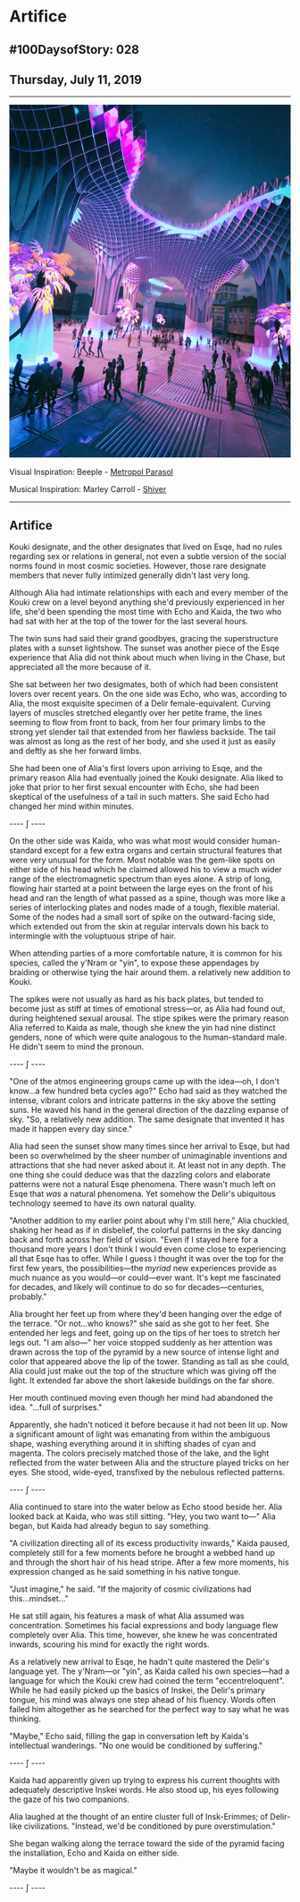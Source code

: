 # Artifice

## #100DaysofStory: 028

## Thursday, July 11, 2019

---

![Artifice Visual Inspiration: Metropol Parasol by Beeple](artifice.jpg)

Visual Inspiration: Beeple - [Metropol Parasol](https://beeple.tumblr.com/)

Musical Inspiration: Marley Carroll - [Shiver](https://open.spotify.com/track/7byvvFWcBJ1MHdMyG9694r)

---

## Artifice

Kouki designate, and the other designates that lived on Esqe, had no rules regarding sex or relations in general, not even a subtle version of the social norms found in most cosmic societies. However, those rare designate members that never fully intimized generally didn't last very long.

Although Alia had intimate relationships with each and every member of the Kouki crew on a level beyond anything she'd previously experienced in her life, she'd been spending the most time with Echo and Kaida, the two who had sat with her at the top of the tower for the last several hours.

The twin suns had said their grand goodbyes, gracing the superstructure plates with a sunset lightshow. The sunset was another piece of the Esqe experience that Alia did not think about much when living in the Chase, but appreciated all the more because of it.

She sat between her two desigmates, both of which had been consistent lovers over recent years. On the one side was Echo, who was, according to Alia, the most exquisite specimen of a Delir female-equivalent. Curving layers of muscles stretched elegantly over her petite frame, the lines seeming to flow from front to back, from her four primary limbs to the strong yet slender tail that extended from her flawless backside. The tail was almost as long as the rest of her body, and she used it just as easily and deftly as she her forward limbs.

She had been one of Alia's first lovers upon arriving to Esqe, and the primary reason Alia had eventually joined the Kouki designate. Alia liked to joke that prior to her first sexual encounter with Echo, she had been skeptical of the usefulness of a tail in such matters. She said Echo had changed her mind within minutes.

---- ∫ ----

On the other side was Kaida, who was what most would consider human-standard except for a few extra organs and certain structural features that were very unusual for the form. Most notable was the gem-like spots on either side of his head which he claimed allowed his to view a much wider range of the electromagnetic spectrum than eyes alone. A strip of long, flowing hair started at a point between the large eyes on the front of his head and ran the length of what passed as a spine, though was more like a series of interlocking plates and nodes made of a tough, flexible material. Some of the nodes had a small sort of spike on the outward-facing side, which extended out from the skin at regular intervals down his back to intermingle with the voluptuous stripe of hair.

When attending parties of a more comfortable nature, it is common for his species, called the y'Nram or "yin", to expose these appendages by braiding or otherwise tying the hair around them. a relatively new addition to Kouki.  

The spikes were not usually as hard as his back plates, but tended to become just as stiff at times of emotional stress—or, as Alia had found out, during heightened sexual arousal. The stipe spikes were the primary reason Alia referred to Kaida as male, though she knew the yin had nine distinct genders, none of which were quite analogous to the human-standard male. He didn't seem to mind the pronoun.

---- ∫ ----

"One of the atmos engineering groups came up with the idea—oh, I don't know...a few hundred beta cycles ago?" Echo had said as they watched the intense, vibrant colors and intricate patterns in the sky above the setting suns. He waved his hand in the general direction of the dazzling expanse of sky. "So, a relatively new addition. The same designate that invented it has made it happen every day since."

Alia had seen the sunset show many times since her arrival to Esqe, but had been so overwhelmed by the sheer number of unimaginable inventions and attractions that she had never asked about it. At least not in any depth. The one thing she could deduce was that the dazzling colors and elaborate patterns were not a natural Esqe phenomena. There wasn't much left on Esqe that _was_ a natural phenomena. Yet somehow the Delir's ubiquitous technology seemed to have its own natural quality.

"Another addition to my earlier point about why I'm still here," Alia chuckled, shaking her head as if in disbelief, the colorful patterns in the sky dancing back and forth across her field of vision. "Even if I stayed here for a thousand more years I don't think I would even come close to experiencing all that Esqe has to offer. While I guess I thought it was over the top for the first few years, the possibilities—the _myriad_ new experiences provide as much nuance as you would—or could—ever want. It's kept me fascinated for decades, and likely will continue to do so for decades—centuries, probably."

Alia brought her feet up from where they'd been hanging over the edge of the terrace. "Or not...who knows?" she said as she got to her feet. She entended her legs and feet, going up on the tips of her toes to stretch her legs out. "I am also—" her voice stopped suddenly as her attention was drawn across the top of the pyramid by a new source of intense light and color that appeared above the lip of the tower. Standing as tall as she could, Alia could just make out the top of the structure which was giving off the light. It extended far above the short lakeside buildings on the far shore.

Her mouth continued moving even though her mind had abandoned the idea. "...full of surprises." 

Apparently, she hadn't noticed it before because it had not been lit up. Now a significant amount of light was emanating from within the ambiguous shape, washing everything around it in shifting shades of cyan and magenta. The colors precisely matched those of the lake, and the light reflected from the water between Alia and the structure played tricks on her eyes. She stood, wide-eyed, transfixed by the nebulous reflected patterns.

---- ∫ ----

Alia continued to stare into the water below as Echo stood beside her. Alia looked back at Kaida, who was still sitting. "Hey, you two want to—" Alia began, but Kaida had already begun to say something.

"A civilization directing all of its excess productivity inwards," Kaida paused, completely still for a few moments before he brought a webbed hand up and through the short hair of his head stripe. After a few more moments, his expression changed as he said something in his native tongue.

"Just imagine," he said. "If the majority of cosmic civilizations had this...mindset..."

He sat still again, his features a mask of what Alia assumed was concentration. Sometimes his facial expressions and body language flew completely over Alia. This time, however, she knew he was concentrated inwards, scouring his mind for exactly the right words.

As a relatively new arrival to Esqe, he hadn't quite mastered the Delir's language yet. The y'Nram—or "yin", as Kaida called his own species—had a language for which the Kouki crew had coined the term "eccentreloquent". While he had easily picked up the basics of Inskei, the Delir's primary tongue, his mind was always one step ahead of his fluency. Words often failed him altogether as he searched for the perfect way to say what he was thinking.

"Maybe," Echo said, filling the gap in conversation left by Kaida's intellectual wanderings. "No one would be conditioned by suffering."

---- ∫ ----

Kaida had apparently given up trying to express his current thoughts with adequately descriptive Inskei words. He also stood up, his eyes following the gaze of his two companions.

Alia laughed at the thought of an entire cluster full of Insk-Erimmes; of Delir-like civilizations. "Instead, we'd be conditioned by pure overstimulation."

She began walking along the terrace toward the side of the pyramid facing the installation, Echo and Kaida on either side.

"Maybe it wouldn't be as magical."

---- ∫ ----

